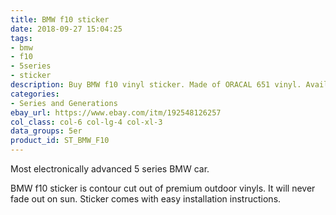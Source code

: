 ```yaml
---
title: BMW f10 sticker
date: 2018-09-27 15:04:25
tags:
- bmw
- f10
- 5series
- sticker
description: Buy BMW f10 vinyl sticker. Made of ORACAL 651 vinyl. Available in different colors.
categories:
- Series and Generations
ebay_url: https://www.ebay.com/itm/192548126257
col_class: col-6 col-lg-4 col-xl-3
data_groups: 5er
product_id: ST_BMW_F10
---
```


Most electronically advanced 5 series BMW car.

<!-- more -->
<!-- {% asset_img content-image bmw-f10-window-vinyl-sticker.jpg 'BMW f10 vinyl sport drift stance sticker"BMW f10 vinyl sport drift stance sticker"' %} -->

BMW f10 sticker is contour cut out of premium outdoor vinyls. It will never fade out on sun. Sticker comes with easy installation instructions. 
